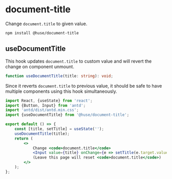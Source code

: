 # document-title

Change `document.title` to given value.

```shell
npm install @huse/document-title
```

## useDocumentTitle

This hook updates `document.title` to custom value and will revert the change on component unmount.

```typescript
function useDocumentTitle(title: string): void;
```

Since it reverts `document.title` to previous value, it should be safe to have multiple components using this hook simultaneously.

```jsx
import React, {useState} from 'react';
import {Button, Input} from 'antd';
import 'antd/dist/antd.min.css';
import {useDocumentTitle} from '@huse/document-title';

export default () => {
    const [title, setTitle] = useState('');
    useDocumentTitle(title);
    return (
        <>
            Change <code>document.title</code>
            <Input value={title} onChange={e => setTitle(e.target.value)} />
            (Leave this page will reset <code>document.title</code>)
        </>
    );
};
```
